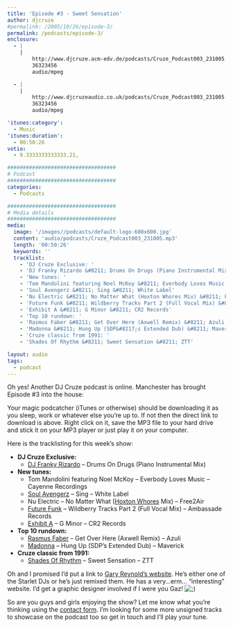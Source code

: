 ```yaml
---
title: 'Episode #3 - Sweet Sensation'
author: djcruze
#permalink: /2005/10/26/episode-3/
permalink: /podcasts/episode-3/
enclosure:
  - |
    |
        http://www.djcruze.acm-edv.de/podcasts/Cruze_Podcast003_231005.mp3
        36323456
        audio/mpeg

  - |
    |
        http://www.djcruzeaudio.co.uk/podcasts/Cruze_Podcast003_231005.mp3
        36323456
        audio/mpeg

'itunes:category':
  - Music
'itunes:duration':
  - 00:50:26
votio:
  - 9.3333333333333,21,

###################################
# Podcast
###################################
categories:
  - Podcasts

###################################
# Media details
###################################
media:
  image: '/images//podcasts/default-logo-600x600.jpg'
  content: 'audio/podcasts/Cruze_Podcast003_231005.mp3'
  length: '00:50:26'
  keywords: ''
  tracklist:
    - 'DJ Cruze Exclusive: '
    - 'DJ Franky Rizardo &#8211; Drums On Drugs (Piano Instrumental Mix)'
    - 'New tunes: '
    - 'Tom Mandolini featuring Noel McKoy &#8211; Everbody Loves Music &#8211; Cayenne Recordings'
    - 'Soul Avengerz &#8211; Sing &#8211; White Label'
    - 'Nu Electric &#8211; No Matter What (Hoxton Whores Mix) &#8211; Free2Air'
    - 'Future Funk &#8211; Wildberry Tracks Part 2 (Full Vocal Mix) &#8211; Ambassade Records'
    - 'Exhibit A &#8211; G Minor &#8211; CR2 Records'
    - 'Top 10 rundown: '
    - 'Rasmus Faber &#8211; Get Over Here (Axwell Remix) &#8211; Azuli'
    - 'Madonna &#8211; Hung Up (SDP&#8217;s Extended Dub) &#8211; Maverick'
    - 'Cruze classic from 1991: '
    - 'Shades Of Rhythm &#8211; Sweet Sensation &#8211; ZTT'

layout: audio
tags:
  - podcast
---
```


Oh yes! Another DJ Cruze podcast is online. Manchester has brought Episode #3 into the house:

Your magic podcatcher (iTunes or otherwise) should be downloading it as you sleep, work or whatever else you&#8217;re up to. If not then the direct link to download is above. Right click on it, save the MP3 file to your hard drive and stick it on your MP3 player or just play it on your computer.

Here is the tracklisting for this week&#8217;s show:

- **DJ Cruze Exclusive:**
  - [DJ Franky Rizardo][3] &#8211; Drums On Drugs (Piano Instrumental Mix)
- **New tunes:**
  - Tom Mandolini featuring Noel McKoy &#8211; Everbody Loves Music &#8211; Cayenne Recordings
  - [Soul Avengerz][4] &#8211; Sing &#8211; White Label
  - Nu Electric &#8211; No Matter What ([Hoxton Whores][5] Mix) &#8211; Free2Air
  - [Future Funk][6] &#8211; Wildberry Tracks Part 2 (Full Vocal Mix) &#8211; Ambassade Records
  - [Exhibit A][7] &#8211; G Minor &#8211; CR2 Records
- **Top 10 rundown:**
  - [Rasmus Faber][8] &#8211; Get Over Here (Axwell Remix) &#8211; Azuli
  - [Madonna][9] &#8211; Hung Up (SDP&#8217;s Extended Dub) &#8211; Maverick
- **Cruze classic from 1991:**
  - [Shades Of Rhythm][10] &#8211; Sweet Sensation &#8211; ZTT

Oh and I promised I&#8217;d put a link to [Gary Reynold&#8217;s website][11]. He&#8217;s either one of the Starlet DJs or he&#8217;s just remixed them. He has a very&#8230;erm&#8230; &#8220;interesting&#8221; website. I&#8217;d get a graphic designer involved if I were you Gaz! <img src="http://www.djcruze.co.uk/cms/wp-includes/images/smilies/icon_wink.gif" alt=";)" class="wp-smiley" />

So are you guys and girls enjoying the show? Let me know what you&#8217;re thinking using the [contact form][12]. I&#8217;m looking for some more unsigned tracks to showcase on the podcast too so get in touch and I&#8217;ll play your tune.

[1]: http://www.djcruzeaudio.co.uk/podcasts/Cruze_Podcast003_231005.mp3
[2]: http://www.djcruze.co.uk/cms/podcasts/feed/rss2
[3]: http://www.dj-franky.nl/
[4]: http://www.soulavengerz.com/
[5]: http://www.hoxtonwhores.com/
[6]: http://www.future-funk.com/
[7]: http://www.leecabrera.com/
[8]: http://www.farplane.com/
[9]: http://www.madonna.com/
[10]: http://www.shadesofrhythm.co.uk/
[11]: http://www.gazworld.com/
[12]: /contact
